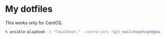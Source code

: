 # My dotfiles
This works only for CentOS.

```zsh
% ansible-playbook -i "localhost," --extra-vars "git_mail=hogehoge@gmail.com" setup-dotfiles.yml -K
```

